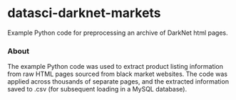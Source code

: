 # datasci-darknet-markets
Example Python code for preprocessing an archive of DarkNet html pages.

### About
The example Python code was used to extract product listing information 
from raw HTML pages sourced from black market websites. The code was applied
across thousands of separate pages, and the extracted information saved to 
.csv (for subsequent loading in a MySQL database).
